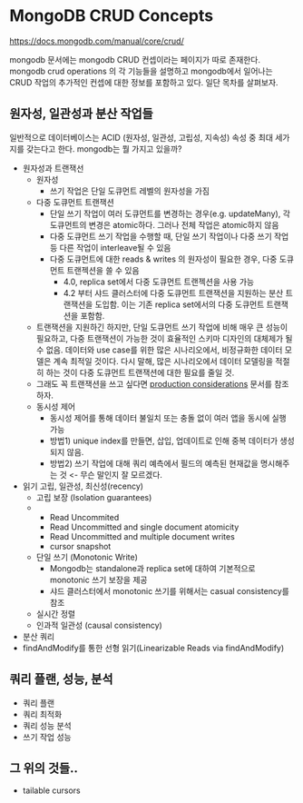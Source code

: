 # MongoDB CRUD Concepts
https://docs.mongodb.com/manual/core/crud/

mongodb 문서에는 mongodb CRUD 컨셉이라는 페이지가 따로 존재한다. mongodb crud operations 의 각 기능들을 설명하고 mongodb에서 일어나는 CRUD 작업의 추가적인 컨셉에 대한 정보를 포함하고 있다.
일단 목차를 살펴보자.

## 원자성, 일관성과 분산 작업들
일반적으로 데이터베이스는 ACID (원자성, 일관성, 고립성, 지속성) 속성 중 최대 세가지를 갖는다고 한다. mongodb는 뭘 가지고 있을까?

-  원자성과 트랜잭선
   -  원자성
      -  쓰기 작업은 단일 도큐먼트 레벨의 원자성을 가짐
   -  다중 도큐먼트 트랜잭션
      -  단일 쓰기 작업이 여러 도큐먼트를 변경하는 경우(e.g. updateMany), 각 도큐먼트의 변경은 atomic하다. 그러나 전체 작업은 atomic하지 않음
      -  다중 도큐먼트 쓰기 작업을 수행할 때, 단일 쓰기 작업이나 다중 쓰기 작업 등 다른 작업이 interleave될 수 있음
      -  다중 도큐먼트에 대한 reads & writes 의 원자성이 필요한 경우, 다중 도큐먼트 트랜젝션을 쓸 수 있음
         -  4.0, replica set에서 다중 도큐먼트 트랜젝션을 사용 가능
         -  4.2 부터 샤드 클러스터에 다중 도큐먼트 트랜잭션을 지원하는 분산 트랜잭션을 도입함. 이는 기존 replica set에서의 다중 도큐먼트 트랜잭션을 포함함. 
     - 트랜잭션을 지원하긴 하지만, 단일 도큐먼트 쓰기 작업에 비해 매우 큰 성능이 필요하고, 다중 트랜잭션이 가능한 것이 효율적인 스키마 디자인의 대체제가 될 수 없음. 데이터와 use case를 위한 많은 시나리오에서, 비정규화한 데이터 모델은 계속 최적일 것이다. 다시 말해, 많은 시나리오에서 데이터 모델링을 적절히 하는 것이 다중 도큐먼트 트랜잭션에 대한 필요를 줄일 것. 
     - 그래도 꼭 트랜잭션을 쓰고 싶다면 [production considerations](https://docs.mongodb.com/manual/core/transactions-production-consideration/) 문서를 참조하자.
   - 동시성 제어
     - 동시성 제어를 통해 데이터 불일치 또는 충돌 없이 여러 앱을 동시에 실행 가능
     - 방법1) unique index를 만들면, 삽입, 업데이트로 인해 중복 데이터가 생성되지 않음. 
     - 방법2) 쓰기 작업에 대해 쿼리 예측에서 필드의 예측된 현재값을 명시해주는 것 <- 무슨 말인지 잘 모르겠다.
-  읽기 고립, 일관성, 최신성(recency)
   -  고립 보장 (Isolation guarantees)
   -  
      -  Read Uncommited
      -  Read Uncommitted and single document atomicity
      -  Read Uncommitted and multiple document writes
      -  cursor snapshot
   -  단일 쓰기 (Monotonic Write)
      -  Mongodb는 standalone과 replica set에 대하여 기본적으로 monotonic 쓰기 보장을 제공
      -  샤드 클러스터에서 monotonic 쓰기를 위해서는 casual consistency를 참조
   - 실시간 정렬
   - 인과적 일관성 (causal consistency)
-  분산 쿼리
-  findAndModify를 통한 선형 읽기(Linearizable Reads via findAndModify)
## 쿼리 플랜, 성능, 분석
- 쿼리 플랜
- 쿼리 최적화
- 쿼리 성능 분석
- 쓰기 작업 성능
## 그 위의 것들..
- tailable cursors
